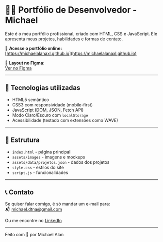 # 🧑‍💻 Portfólio de Desenvolvedor - Michael

Este é o meu portfólio profissional, criado com HTML, CSS e JavaScript. Ele apresenta meus projetos, habilidades e formas de contato.

🔗 **Acesse o portfólio online:**  
[https://michaelalanaxl.github.io](https://michaelalanaxl.github.io)

🎨 **Layout no Figma:**  
[Ver no Figma](https://www.figma.com/file/MDadOeqYeO8IdU6eMLzAv6)

---

## 🚀 Tecnologias utilizadas

- HTML5 semântico
- CSS3 com responsividade (mobile-first)
- JavaScript (DOM, JSON, Fetch API)
- Modo Claro/Escuro com `localStorage`
- Acessibilidade (testado com extensões como WAVE)

---

## 📁 Estrutura

- `index.html` - página principal
- `assets/images` - imagens e mockups
- `assets/data/projetos.json` - dados dos projetos
- `style.css` - estilos do site
- `script.js` - funcionalidades

---

## 📞 Contato

Se quiser falar comigo, é só mandar um e-mail para:  
📬 michael.dtna@gmail.com

Ou me encontre no [LinkedIn](https://www.linkedin.com/in/michael-alan-a85b9b93/)

---

Feito com 💙 por Michael Alan
